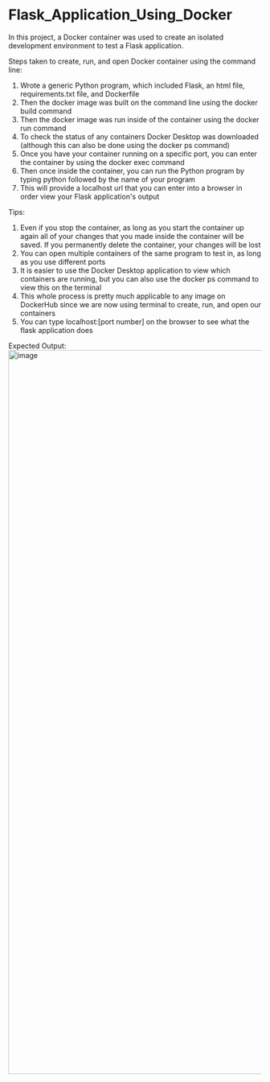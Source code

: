 # Flask_Application_Using_Docker
In this project, a Docker container was used to create an isolated development environment to test a Flask application.

Steps taken to create, run, and open Docker container using the command line:
  1. Wrote a generic Python program, which included Flask, an html file, requirements.txt file, and Dockerfile
  3. Then the docker image was built on the command line using the docker build command
  4. Then the docker image was run inside of the container using the docker run command
  5. To check the status of any containers Docker Desktop was downloaded (although this can also be done using the docker ps command)
  6. Once you have your container running on a specific port, you can enter the container by using the docker exec command
  7. Then once inside the container, you can run the Python program by typing python followed by the name of your program
  8. This will provide a localhost url that you can enter into a browser in order view your Flask application's output
  
  Tips:
  1. Even if you stop the container, as long as you start the container up again all of your changes that you made inside the container will be saved. If you permanently delete the container, your changes will be lost
  2. You can open multiple containers of the same program to test in, as long as you use different ports
  3. It is easier to use the Docker Desktop application to view which containers are running, but you can also use the docker ps command to view this on the terminal
  4. This whole process is pretty much applicable to any image on DockerHub since we are now using terminal to create, run, and open our containers
  5. You can type localhost:[port number] on the browser to see what the flask application does

Expected Output:
<img width="1440" alt="image" src="https://user-images.githubusercontent.com/81287555/187007804-0b0e82d6-898a-466f-90d6-7aeeaac36ef8.png">
